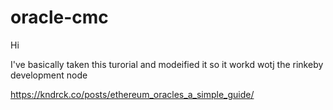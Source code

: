 # oracle-cmc

Hi

I've basically taken this turorial and modeified it so it workd wotj the rinkeby development node

https://kndrck.co/posts/ethereum_oracles_a_simple_guide/
